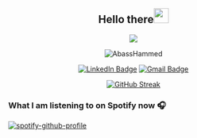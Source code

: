 <h2 align="center">Hello there<img src = "https://raw.githubusercontent.com/MartinHeinz/MartinHeinz/master/wave.gif" width = 30px></h2>


<p align="center">
  <a href="https://github.com/DenverCoder1/readme-typing-svg"><img src="https://readme-typing-svg.herokuapp.com?font=Fira+Code&pause=1100&width=500&lines=I'm+Hammed+Abass.;I'm+a+student+at+UPJV.;"></a>
</p>

<p align="center">
  <img src="https://komarev.com/ghpvc/?username=AbassHammed&label=Profile%20views&color=0e75b6&style=flat" alt="AbassHammed" />
</p>

<p align="center">
  <a href="https://www.linkedin.com/in/abasshammed/"><img src="https://img.shields.io/badge/-Hammed%20Abass%20-blue?style=plastic&amp;labelColor=blue&amp;logo=LinkedIn&amp;link=www.linkedin.com/in/abasshammed" alt="LinkedIn Badge"></a> 
        <a href="mailto:abasshammedola@gmail.com"><img src="https://img.shields.io/badge/-Hammed%20Abass-fff?style=plastic&amp;labelColor=fff&amp;logo=Gmail&amp;link=mailto:abasshammedola@gmail.com" alt="Gmail Badge"></a>
</p>

<div align="center"><a href="https://git.io/streak-stats"><img src="https://github-readme-streak-stats.herokuapp.com?user=AbassHammed&theme=github-dark-blue&hide_border=true&locale=fr" alt="GitHub Streak" /></a></div>



### What I am listening to on Spotify now 🎧

[![spotify-github-profile](https://spotify-github-profile.vercel.app/api/view?uid=043eqk3md4yew2hbq11fld610&cover_image=true&theme=default&show_offline=false)](https://github.com/kittinan/spotify-github-profile)
